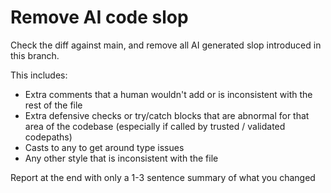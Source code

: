 # Remove AI code slop

Check the diff against main, and remove all AI generated slop introduced in this
branch.

This includes:

- Extra comments that a human wouldn't add or is inconsistent with the rest of the file
- Extra defensive checks or try/catch blocks that are abnormal for that area of the codebase (especially if called by trusted / validated codepaths)
- Casts to any to get around type issues
- Any other style that is inconsistent with the file

Report at the end with only a 1-3 sentence summary of what you changed
